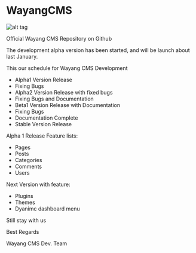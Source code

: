 WayangCMS
=========

![alt tag](http://wayang-cms.org/img/hero-image.png)


Official Wayang CMS Repository on Github

The  development alpha version has been started, and will be launch about last January.

This our schedule for Wayang CMS Development

- Alpha1 Version Release
- Fixing Bugs
- Alpha2 Version Release with fixed bugs
- Fixing Bugs and Documentation
- Beta1 Version Release with Documentation
- Fixing Bugs
- Documentation Complete
- Stable Version Release



Alpha 1 Release
Feature lists:
- Pages
- Posts
- Categories
- Comments
- Users

Next Version with feature:
- Plugins
- Themes
- Dyanimc dashboard menu

Still stay with us

Best Regards

Wayang CMS Dev. Team